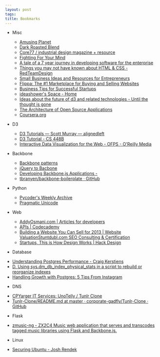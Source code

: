 ```yaml
---
layout: post
tags: 
title: Bookmarks
---
```

* Misc
  - [Amusing Planet](http://www.amusingplanet.com/)
  - [Dark Roasted Blend](http://www.darkroastedblend.com/)
  - [Core77 / industrial design magazine + resource](http://core77.com/)
  - [Fighting For Your Mind](http://refer.ly/fighting_for_your_mind/c/833fe668546a11e2b5ab22000a1db8fa)
  - [A tale of a 7 year journey in developing software for the enterprise](http://www.theenterprisearchitect.eu/archive/2013/01/05/a-tale-of-a-7-year-journey-in-developing-software-for-the-enterprise)
  - [Things you may not have known about HTML &amp; CSS - RedTeamDesign](http://www.red-team-design.com/things-you-may-not-have-known-about-html-css)
  - [Small Business Ideas and Resources for Entrepreneurs](http://www.inc.com/)
  - [Flippa: The #1 Marketplace for Buying and Selling Websites](https://flippa.com/)
  - [Business Tips for Successful Startups](http://mixergy.com)
  - [ideashower's Space - Home](http://ideashower.posterous.com/)
  - [Ideas about the future of d3 and related technologies - Until the thought is gone](http://zacharymaril.com/blog/2012/07/10/ideas-about-future-of-d3/)
  - [The Architecture of Open Source Applications](http://www.aosabook.org)
  - [Coursera.org](https://www.coursera.org/course/startup)

* D3
  - [D3 Tutorials — Scott Murray — alignedleft](http://alignedleft.com/tutorials/d3/)
  - [D3 Tutorial - CS 448B](https://graphics.stanford.edu/wikis/cs448b-12-fall/D3_Tutorial)
  - [Interactive Data Visualization for the Web - OFPS - O'Reilly Media](http://ofps.oreilly.com/titles/9781449339739/index.html)

* Backbone
  - [Backbone patterns](http://ricostacruz.com/backbone-patterns/)
  - [jQuery to Bacbone](https://github.com/kjbekkelund/writings/blob/master/published/understanding-backbone.md/)
  - [Developing Backbone.js Applications -](http://addyosmani.github.com/backbone-fundamentals/)
  - [tbranyen/backbone-boilerplate · GitHub](https://github.com/tbranyen/backbone-boilerplate)

* Python
  - [Pycoder's Weekly Archive](http://pycoders.com/archive.html)
  - [Pragmatic Unicode](http://nedbatchelder.com/text/unipain.html)

* Web
  - [AddyOsmani.com | Articles for developers](http://addyosmani.com/blog/)
  - [APIs | Codecademy](http://www.codecademy.com/tracks/apis)
  - [Building a Website You Can Sell for 2013 | Website ValuationStuntdubl.com SEO Consulting &amp; Certification](http://www.stuntdubl.com/2013/01/08/website-valuation-2013/)
  - [Startups, This is How Design Works | Hack Design](http://hackdesign.org/link/startups-this-is-how-design-works/)

* Database
 - [Understanding Postgres Performance - Craig Kerstiens](http://craigkerstiens.com/2012/10/01/understanding-postgres-performance/)
 - [D. Using sys.dm_db_index_physical_stats in a script to rebuild or reorganize indexes](http://msdn.microsoft.com/en-us/library/ms188917.aspx)
 - [Handling Growth with Postgres: 5 Tips From Instagram](http://instagram-engineering.tumblr.com/post/40781627982/handling-growth-with-postgres-5-tips-from-instagram)

* DNS
 - [CPYarger IT Services: UnoTelly / Tunlr Clone](http://www.cpyarger.com/2012/11/unotelly-tunlr-clone.html)
 - [Tunlr-Clone/README.md at master · corporate-gadfly/Tunlr-Clone · GitHub](https://github.com/corporate-gadfly/Tunlr-Clone/blob/master/README.md)

* Flask
 - [zmusic-ng - ZX2C4 Music web application that serves and transcodes tagged music libraries using Flask and Backbone.js.](http://git.zx2c4.com/zmusic-ng/about/)

* Linux
 - [Securing Ubuntu - Josh Rendek](http://joshrendek.com/2013/01/securing-ubuntu/)
